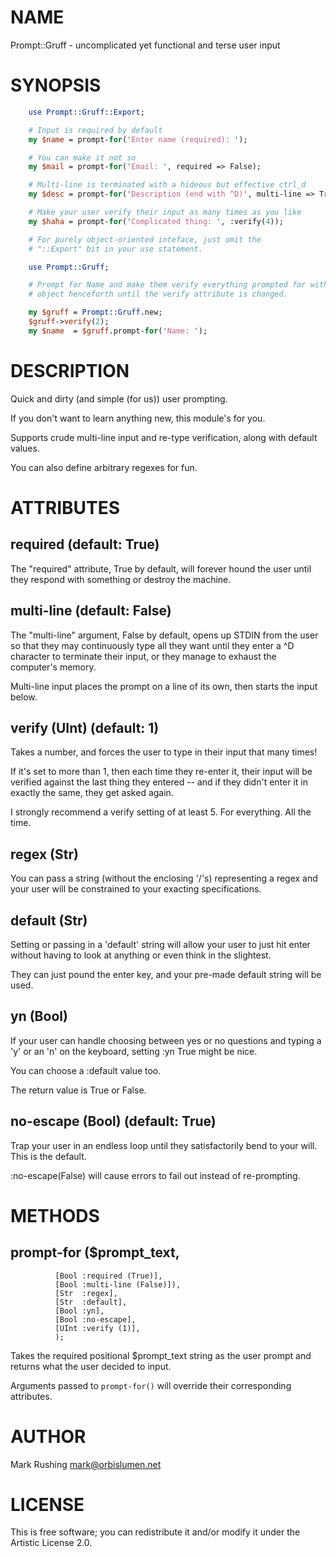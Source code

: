 # NAME

Prompt::Gruff - uncomplicated yet functional and terse user input

# SYNOPSIS

```perl
    use Prompt::Gruff::Export;

    # Input is required by default
    my $name = prompt-for('Enter name (required): ');

    # You can make it not so
    my $mail = prompt-for('Email: ', required => False);

    # Multi-line is terminated with a hideous but effective ctrl_d
    my $desc = prompt-for('Description (end with ^D)', multi-line => True);

    # Make your user verify their input as many times as you like
    my $haha = prompt-for('Complicated thing: ', :verify(4));

    # For purely object-oriented inteface, just omit the
    # "::Export" bit in your use statement.

    use Prompt::Gruff;

    # Prompt for Name and make them verify everything prompted for with that
    # object henceforth until the verify attribute is changed.

    my $gruff = Prompt::Gruff.new;
    $gruff->verify(2);
    my $name  = $gruff.prompt-for('Name: ');
```

# DESCRIPTION

Quick and dirty (and simple (for us)) user prompting.

If you don't want to learn anything new, this module's for you.

Supports crude multi-line input and re-type verification, along with
default values.

You can also define arbitrary regexes for fun.

# ATTRIBUTES

## required (default: True)

The "required" attribute, True by default, will forever hound the user
until they respond with something or destroy the machine.

## multi-line (default: False)

The "multi-line" argument, False by default, opens up STDIN from the
user so that they may continuously type all they want until they enter
a ^D character to terminate their input, or they manage to exhaust the
computer's memory.

Multi-line input places the prompt on a line of its own, then starts
the input below.

## verify (UInt) (default: 1)

Takes a number, and forces the user to type in their input that many
times!

If it's set to more than 1, then each time they re-enter it, their
input will be verified against the last thing they entered -- and if
they didn't enter it in exactly the same, they get asked again.

I strongly recommend a verify setting of at least 5. For
everything. All the time.

## regex (Str)

You can pass a string (without the enclosing '/'s) representing a
regex and your user will be constrained to your exacting
specifications.

## default (Str)

Setting or passing in a 'default' string will allow your user to just
hit enter without having to look at anything or even think in the
slightest.

They can just pound the enter key, and your pre-made default string
will be used.

## yn (Bool)

If your user can handle choosing between yes or no questions and
typing a 'y' or an 'n' on the keyboard, setting :yn True might be nice.

You can choose a :default value too.

The return value is True or False.

## no-escape (Bool) (default: True)

Trap your user in an endless loop until they satisfactorily bend to
your will. This is the default.

:no-escape(False) will cause errors to fail out instead of re-prompting.

# METHODS

## prompt-for ($prompt_text,
              [Bool :required (True)],
              [Bool :multi-line (False)]),
              [Str  :regex],
              [Str  :default],
              [Bool :yn],
              [Bool :no-escape],
              [UInt :verify (1)],
			  );

Takes the required positional $prompt_text string as the user prompt and
returns what the user decided to input.

Arguments passed to `prompt-for()` will override their corresponding
attributes.

# AUTHOR

Mark Rushing <mark@orbislumen.net>

# LICENSE

This is free software; you can redistribute it and/or modify it under
the Artistic License 2.0.

